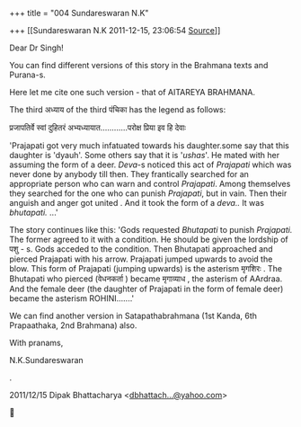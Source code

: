 +++
title = "004 Sundareswaran N.K"

+++
[[Sundareswaran N.K	2011-12-15, 23:06:54 [Source](https://groups.google.com/g/bvparishat/c/z3y8eOkB6No)]]



  
Dear Dr Singh!

You can find different versions of this story in the Brahmana texts and Purana-s.

Here let me cite one such version - that of AITAREYA BRAHMANA.

The third अध्याय of the third पंचिका has the legend as follows:

प्रजापतिर्वे स्वां दुहितरं अभ्यध्यायात............परोक्ष प्रिया इव हि देवाः

'Prajapati got very much infatuated towards his daughter.some say that this daughter is 'dyauh'. Some others say that it is '*ushas*'. He mated with her assuming the form of a deer. *Deva*-s noticed this act of *Prajapati* which was never done by anybody till then. They frantically searched for an appropriate person who can warn and control *Prajapati*. Among themselves they searched for the one who can punish *Prajapati*, but in vain. Then their anguish and anger got united . And it took the form of a *deva..* It was *bhutapati.* ...'

The story continues like this: 'Gods requested *Bhutapati* to punish *Prajapati.* The former agreed to it with a condition. He should be given the lordship of पशु - s. Gods acceded to the condition. Then Bhutapati approached and pierced Prajapati with his arrow. Prajapati jumped upwards to avoid the blow. This form of Prajapati (jumping upwards) is the asterism मृगशिरः . The Bhutapati who pierced (वेधनकर्ता ) became मृगाव्याध , the asterism of AArdraa. And the female deer (the daughter of Prajapati in the form of female deer) became the asterism ROHINI.......'

  

  

We can find another version in Satapathabrahmana (1st Kanda, 6th Prapaathaka, 2nd Brahmana) also.

  

  

With pranams,

N.K.Sundareswaran

  

  

  

.  

2011/12/15 Dipak Bhattacharya \<[dbhattach...@yahoo.com]()\>




